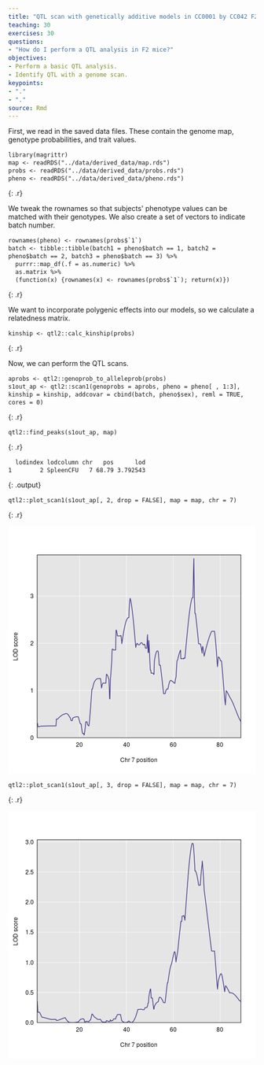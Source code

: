 ```yaml
---
title: "QTL scan with genetically additive models in CC0001 by CC042 F2 mice"
teaching: 30
exercises: 30
questions:
- "How do I perform a QTL analysis in F2 mice?"
objectives:
- Perform a basic QTL analysis.
- Identify QTL with a genome scan.
keypoints:
- "."
- "."
source: Rmd
---
```




First, we read in the saved data files. These contain the genome map, genotype probabilities, and trait values.


~~~
library(magrittr)
map <- readRDS("../data/derived_data/map.rds")
probs <- readRDS("../data/derived_data/probs.rds")
pheno <- readRDS("../data/derived_data/pheno.rds")
~~~
{: .r}

We tweak the rownames so that subjects' phenotype values can be matched with their genotypes. We also create a set of vectors to indicate batch number.


~~~
rownames(pheno) <- rownames(probs$`1`)
batch <- tibble::tibble(batch1 = pheno$batch == 1, batch2 = pheno$batch == 2, batch3 = pheno$batch == 3) %>%
  purrr::map_df(.f = as.numeric) %>%
  as.matrix %>%
  (function(x) {rownames(x) <- rownames(probs$`1`); return(x)})
~~~
{: .r}

We want to incorporate polygenic effects into our models, so we calculate a relatedness matrix. 


~~~
kinship <- qtl2::calc_kinship(probs)
~~~
{: .r}

Now, we can perform the QTL scans.



~~~
aprobs <- qtl2::genoprob_to_alleleprob(probs)
s1out_ap <- qtl2::scan1(genoprobs = aprobs, pheno = pheno[ , 1:3], kinship = kinship, addcovar = cbind(batch, pheno$sex), reml = TRUE, cores = 0)
~~~
{: .r}



~~~
qtl2::find_peaks(s1out_ap, map)
~~~
{: .r}



~~~
  lodindex lodcolumn chr   pos      lod
1        2 SpleenCFU   7 68.79 3.792543
~~~
{: .output}



~~~
qtl2::plot_scan1(s1out_ap[, 2, drop = FALSE], map = map, chr = 7)
~~~
{: .r}

<img src="../fig/rmd-14-unnamed-chunk-6-1.png" title="plot of chunk unnamed-chunk-6" alt="plot of chunk unnamed-chunk-6" style="display: block; margin: auto;" />


~~~
qtl2::plot_scan1(s1out_ap[, 3, drop = FALSE], map = map, chr = 7)
~~~
{: .r}

<img src="../fig/rmd-14-unnamed-chunk-7-1.png" title="plot of chunk unnamed-chunk-7" alt="plot of chunk unnamed-chunk-7" style="display: block; margin: auto;" />

